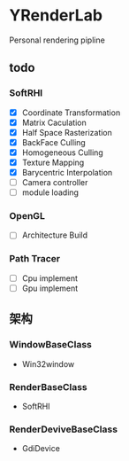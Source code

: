 # YRenderLab
Personal rendering pipline
## todo
### SoftRHI
- [x] Coordinate Transformation
- [x] Matrix Caculation
- [x] Half Space Rasterization
- [x] BackFace Culling 
- [x] Homogeneous Culling
- [x] Texture Mapping
- [x] Barycentric Interpolation
- [ ] Camera controller
- [ ] module loading

### OpenGL
- [ ] Architecture Build 


### Path Tracer
- [ ] Cpu implement
- [ ] Gpu implement

## 架构

### WindowBaseClass
- Win32window

### RenderBaseClass
- SoftRHI

### RenderDeviveBaseClass
- GdiDevice